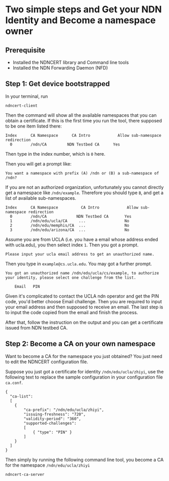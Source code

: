 Two simple steps and Get your NDN Identity and Become a namespace owner
=======================================================================

Prerequisite
------------
* Installed the NDNCERT library and Command line tools
* Installed the NDN Forwarding Daemon (NFD)


Step 1: Get device bootstrapped
------------------------------
In your terminal, run
```
ndncert-client
```
Then the command will show all the available namespaces that you can obtain a certificate.
If this is the first time you run the tool, there supposed to be one item listed there:
```
Index      CA Namespace 	 CA Intro            Allow sub-namespace redirection
  0	       /ndn/CA	       NDN Testbed CA      Yes
```
Then type in the index number, which is `0` here.

Then you will get a prompt like:
```
You want a namespace with prefix (A) /ndn or (B) a sub-namespace of /ndn?
```
If you are not an authorized organization, unfortunately you cannot directly get a namespace like `/ndn/example`.
Therefore you should type `B`, and get a list of available sub-namespaces.
```
Index      CA Namespace 	     CA Intro            Allow sub-namespace redirection
  0	       /ndn/CA	           NDN Testbed CA       Yes
  1        /ndn/edu/ucla/CA     ...                 No
  2        /ndn/edu/memphis/CA  ...                 No
  3        /ndn/edu/arizona/CA  ...                 No
```

Assume you are from UCLA (i.e. you have a email whose address ended with ucla.edu), you then select index `1`.
Then you got a prompt.
```
Please input your ucla email address to get an unauthorized name.
```
Then you type in `example@cs.ucla.edu`.
You may got a further prompt.
```
You got an unauthorized name /ndn/edu/ucla/cs/example, to authorize your identity, please select one challenge from the list.

    Email   PIN
```
Given it's complicated to contact the UCLA ndn operator and get the PIN code, you'd better choose Email challenge.
Then you are required to input your email address and then supposed to receive an email.
The last step is to input the code copied from the email and finish the process.

After that, follow the instruction on the output and you can get a certificate issued from NDN testbed CA.

Step 2: Become a CA on your own namespace
-----------------------------------------
Want to become a CA for the namespace you just obtained? 
You just need to edit the NDNCERT configuration file.


Suppose you just got a certificate for identity `/ndn/edu/ucla/zhiyi`, use the following text to replace the sample configuration in your configuration file `ca.conf`.
```
{
  "ca-list":
  [
    {
        "ca-prefix": "/ndn/edu/ucla/zhiyi",
        "issuing-freshness": "720",
        "validity-period": "360",
        "supported-challenges":
        [
            { "type": "PIN" }
        ]
    }
  ]
}
```
Then simply by running the following command line tool, you become a CA for the namespace `/ndn/edu/ucla/zhiyi`
```
ndncert-ca-server
```

